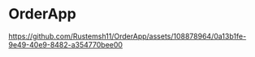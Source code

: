 # OrderApp

https://github.com/Rustemsh11/OrderApp/assets/108878964/0a13b1fe-9e49-40e9-8482-a354770bee00


